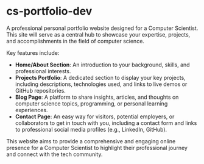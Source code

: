 # cs-portfolio-dev

A professional personal portfolio website designed for a Computer Scientist. This site will serve as a central hub to showcase your expertise, projects, and accomplishments in the field of computer science.

Key features include:
*   **Home/About Section**: An introduction to your background, skills, and professional interests.
*   **Projects Portfolio**: A dedicated section to display your key projects, including descriptions, technologies used, and links to live demos or GitHub repositories.
*   **Blog Page**: A platform to share insights, articles, and thoughts on computer science topics, programming, or personal learning experiences.
*   **Contact Page**: An easy way for visitors, potential employers, or collaborators to get in touch with you, including a contact form and links to professional social media profiles (e.g., LinkedIn, GitHub).

This website aims to provide a comprehensive and engaging online presence for a Computer Scientist to highlight their professional journey and connect with the tech community.
